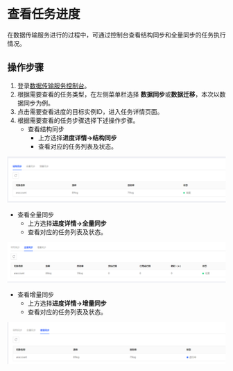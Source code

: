 # 查看任务进度
在数据传输服务进行的过程中，可通过控制台查看结构同步和全量同步的任务执行情况。

## 操作步骤
1. 登录[数据传输服务控制台](https://ddts-console.jdcloud.com/syncList)。
2. 根据需要查看的任务类型，在左侧菜单栏选择 **数据同步**或**数据迁移**，本次以数据同步为例。
3. 点击需要查看进度的目标实例ID，进入任务详情页面。
4. 根据需要查看的任务步骤选择下述操作步骤。
   * 查看结构同步
     * 上方选择**进度详情->结构同步**
     * 查看对应的任务列表及状态。
     
 ![结构同步](../../image/DTS/Check-Task-Progess-1.png) 

   * 查看全量同步
     * 上方选择**进度详情->全量同步**
     * 查看对应的任务列表及状态。
     
 ![全量同步](../../image/DTS/Check-Task-Progess-2.png)
 
   * 查看增量同步
     * 上方选择**进度详情->增量同步**
     * 查看对应的任务列表及状态。

 ![增量同步](../../image/DTS/Check-Task-Progess-3.png)
